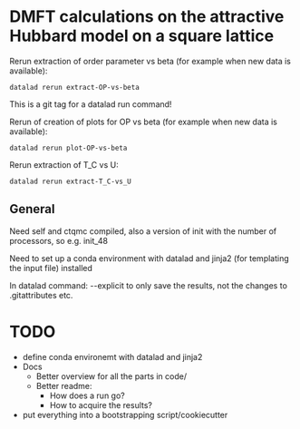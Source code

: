 # DMFT calculations on the attractive Hubbard model on a square lattice

Rerun extraction of order parameter vs beta (for example when new data is available):
```shell
datalad rerun extract-OP-vs-beta
```
This is a git tag for a datalad run command!

Rerun of creation of plots for OP vs beta (for example when new data is available):
```shell
datalad rerun plot-OP-vs-beta
```

Rerun extraction of T_C vs U:
```shell
datalad rerun extract-T_C-vs_U
```

## General

Need self and ctqmc compiled, also a version of init with the number of processors, so e.g. init_48

Need to set up a conda environment with datalad and jinja2 (for templating the input file) installed

In datalad command: --explicit to only save the results, not the changes to .gitattributes etc.


# TODO

- define conda environemt with datalad and jinja2
- Docs
  - Better overview for all the parts in code/
  - Better readme:
    - How does a run go?
    - How to acquire the results?
- put everything into a bootstrapping script/cookiecutter
